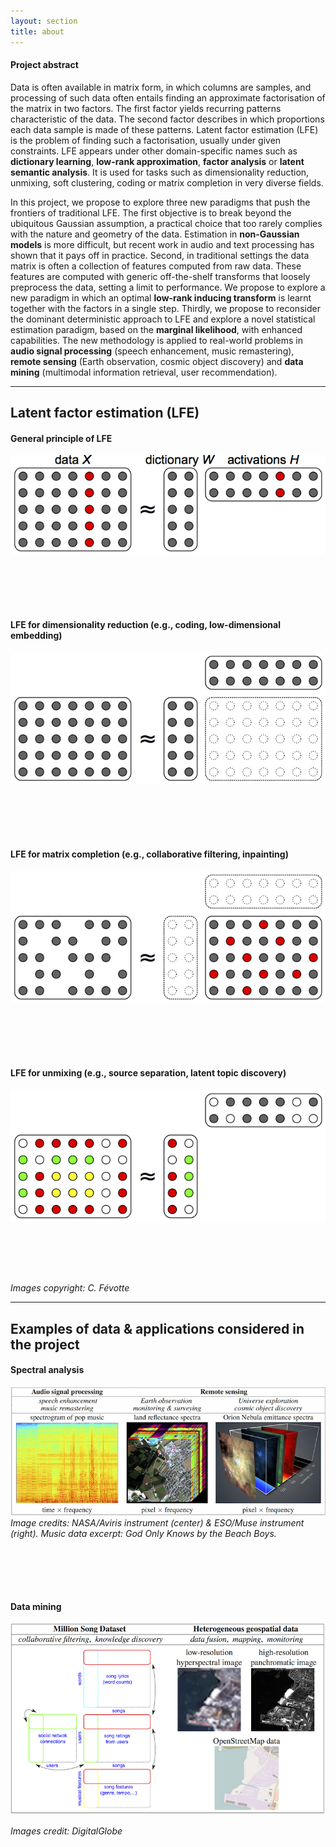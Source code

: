 ```yaml
---
layout: section
title: about
---
```


#### Project abstract

Data is often available in matrix form, in which columns are samples, and 
processing of such data often entails finding an approximate factorisation of 
the matrix in two factors. The first factor yields recurring patterns 
characteristic of the data. The second factor describes in which proportions 
each data sample is made of these patterns. Latent factor estimation (LFE) 
is the problem of finding such a factorisation, usually under given constraints. 
LFE appears under other domain-specific names such as 
**dictionary learning**, **low-rank approximation**, **factor analysis** or 
**latent semantic analysis**. It is used for tasks such as dimensionality 
reduction, unmixing, soft clustering, coding or matrix completion in very diverse fields.

In this project, we propose to explore three new paradigms that push the 
frontiers of traditional LFE. The first objective is to break beyond the 
ubiquitous Gaussian assumption, a practical choice that too rarely complies 
with the nature and geometry of the data. Estimation in **non-Gaussian models** 
is more difficult, but recent work in audio and text processing has shown 
that it pays off in practice. Second, in traditional settings the data 
matrix is often a collection of features computed from raw data. 
These features are computed with generic off-the-shelf transforms 
that loosely preprocess the data, setting a limit to performance. 
We propose to explore a new paradigm in which an optimal **low-rank inducing 
transform** is learnt together with the factors in a single step. 
Thirdly, we propose to reconsider the dominant deterministic approach to 
LFE and explore a novel statistical estimation paradigm, 
based on the **marginal likelihood**, with enhanced capabilities. 
The new methodology is applied to real-world problems in **audio signal 
processing** (speech enhancement, music remastering), 
**remote sensing** (Earth observation, cosmic object discovery) and **data mining**
(multimodal information retrieval, user recommendation).

---

## Latent factor estimation (LFE)

#### General principle of LFE

  <div class='row col-xs-12 flex-items-md-center' style="padding-bottom:5rem;">
     <img src="img/lfe_sample.png" alt="lfe">
  </div>
      
#### LFE for dimensionality reduction (e.g., coding, low-dimensional embedding)

  <div class='row col-xs-12 flex-items-md-center' style="padding-bottom:5rem;">
     <img src="img/dimreduc.png" alt="dim reduc">
  </div>

#### LFE for matrix completion (e.g., collaborative filtering, inpainting)

  <div class='row col-xs-12 flex-items-md-center' style="padding-bottom:5rem;">
     <img src="img/interpolation.png" alt="interpolation">
  </div>
  
#### LFE for unmixing (e.g., source separation, latent topic discovery)

  <div class='row col-xs-12 flex-items-md-center' style="padding-bottom:5rem;">
	<img src="img/unmixing.png" alt="unmixing">
  </div>


*Images copyright: C. Févotte*

---

## Examples of data & applications considered in the project

#### Spectral analysis

  <div class='row col-xs-12 flex-items-md-center' style="padding-bottom:5rem;">
    <img src="img/spectral.png" alt="unmixing">
  <i>Image credits: NASA/Aviris instrument (center) &amp; ESO/Muse
instrument (right). Music data excerpt: <em>God Only Knows</em> by
the Beach Boys.</i>
  </div>


            
#### Data mining

<div class='row col-xs-12 flex-items-md-center'>
   <img src="img/datamining.png" alt="data mining">
</div>

*Images credit: DigitalGlobe*

